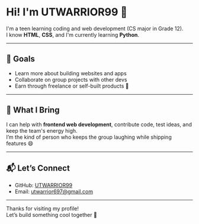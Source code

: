# Hi! I'm UTWARRIOR99 👋

I'm a teen learning coding and web development (CS major in Grade 12).  
I know **HTML**, **CSS**, and I'm currently learning **Python**.

---

## 🚀 Goals

- Learn more about building websites and apps  
- Collaborate on group projects with other devs  
- Earn through freelance or self-built products 💸  

---

## 🧠 What I Bring

I can help with **frontend web development**, contribute code, test ideas, and keep the team's energy high.  
I’m the kind of person who keeps the group laughing while shipping features 😄

---

## 📬 Let’s Connect

- GitHub: [UTWARRIOR99](https://github.com/UTWARRIOR99)  
- Email: [utwarrior697@gmail.com](mailto:utwarrior697@gmail.com)

---

Thanks for visiting my profile!  
Let’s build something cool together 🤝

